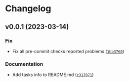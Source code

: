 # Changelog

<!--next-version-placeholder-->

## v0.0.1 (2023-03-14)
### Fix
* Fix all pre-commit checks reported problems ([`1bb3760`](https://github.com/cuinixam/candiy/commit/1bb376021d8b2b0591b695ba51c84a12ec13dc73))

### Documentation
* Add tasks info to README.md ([`c317071`](https://github.com/cuinixam/candiy/commit/c31707147629e621a8b6b3834a9c55e8cb022038))
